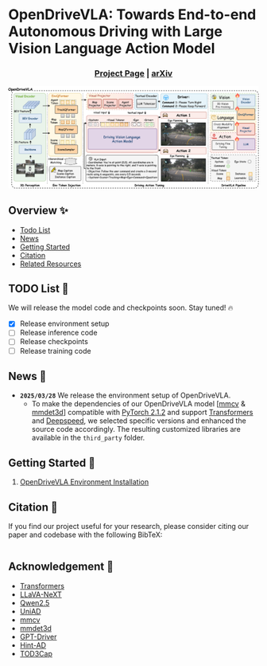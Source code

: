 # OpenDriveVLA: Towards End-to-end Autonomous Driving with  Large Vision Language Action Model

<h3 align="center">
  <a href="https://drivevla.github.io/">Project Page</a> |
  <a href="">arXiv</a>
</h3>

![](assets/drivevla-ModelArc.jpg)

## Overview ✨

- [Todo List](#todo-list-)
- [News](#news-)
- [Getting Started](#getting-started-)
- [Citation](#citation)
- [Related Resources](#related-resources)

## TODO List 📅

We will release the model code and checkpoints soon. Stay tuned! 🔥

- [x] Release environment setup
- [ ] Release inference code
- [ ] Release checkpoints
- [ ] Release training code

## News 📢

- **`2025/03/28`** We release the environment setup of OpenDriveVLA.
  - To make the dependencies of our OpenDriveVLA model [[mmcv](https://github.com/open-mmlab/mmcv) & [mmdet3d](https://github.com/open-mmlab/mmdetection3d)] compatible with [PyTorch 2.1.2](https://pytorch.org/) and support [Transformers](https://github.com/huggingface/transformers) and [Deepspeed](https://github.com/deepspeedai/DeepSpeed), we selected specific versions and enhanced the source code accordingly. The resulting customized libraries are available in the `third_party` folder.

## Getting Started 🌟

1. [OpenDriveVLA Environment Installation](docs/1_INSTALL.md)

## Citation 📝

If you find our project useful for your research, please consider citing our paper and codebase with the following BibTeX:

```bibtex
```

## Acknowledgement 🤝

- [Transformers](https://github.com/huggingface/transformers)
- [LLaVA-NeXT](https://github.com/LLaVA-VL/LLaVA-NeXT)
- [Qwen2.5](https://github.com/QwenLM/Qwen2.5)
- [UniAD](https://github.com/OpenDriveLab/UniAD)
- [mmcv](https://github.com/open-mmlab/mmcv)
- [mmdet3d](https://github.com/open-mmlab/mmdetection3d)
- [GPT-Driver](https://github.com/PointsCoder/GPT-Driver)
- [Hint-AD](https://github.com/Robot-K/Hint-AD)
- [TOD3Cap](https://github.com/jxbbb/TOD3Cap)

